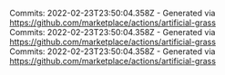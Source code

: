 Commits: 2022-02-23T23:50:04.358Z - Generated via https://github.com/marketplace/actions/artificial-grass
<br>
Commits: 2022-02-23T23:50:04.358Z - Generated via https://github.com/marketplace/actions/artificial-grass
<br>
Commits: 2022-02-23T23:50:04.358Z - Generated via https://github.com/marketplace/actions/artificial-grass
<br>
